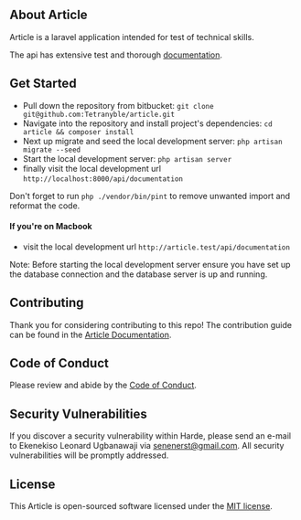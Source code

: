 

## About Article 

Article is a laravel application intended for test of technical skills.


The api has extensive test and thorough [documentation](http://article.test/api/documentation).


## Get Started

- Pull down the repository from bitbucket:
  `git clone git@github.com:Tetranyble/article.git`
- Navigate into the repository and install project's dependencies:
  `cd article && composer install`
- Next up migrate and seed the local development server:
  `php artisan migrate --seed`
- Start the local development server: `php artisan server`
- finally visit the local development url `http://localhost:8000/api/documentation`

Don't forget to run `php ./vendor/bin/pint` to remove unwanted import and reformat the code.

#### If you're on Macbook
- visit the local development url `http://article.test/api/documentation`

Note: Before starting the local development server ensure you have set up the database connection and the database server is up and running.


## Contributing

Thank you for considering contributing to this repo! The contribution guide can be found in the [Article Documentation](https://article.test/docs/contributions).

## Code of Conduct

Please review and abide by the [Code of Conduct](https://article.test/contributions#code-of-conduct).

## Security Vulnerabilities

If you discover a security vulnerability within Harde, please send an e-mail to Ekenekiso Leonard Ugbanawaji via [senenerst@gmail.com](senenerst@gmail.com). All security vulnerabilities will be promptly addressed.

## License

This Article is open-sourced software licensed under the [MIT license](https://opensource.org/licenses/MIT).
